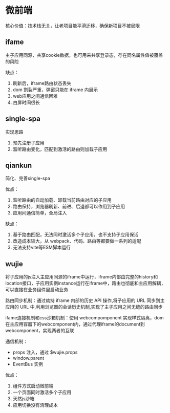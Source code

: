 # 微前端

核心价值：技术栈无关，让老项目能平滑迁移，确保新项目不被局限

## ifame

主子应用同源，共享cookie数据，也可用来共享登录态，存在同名属性值被覆盖的风险

缺点：
1. 刷新后，iframe路由状态丢失
2. dom 割裂严重，弹窗只能在 iframe 内展示
3. web应用之间通信困难
4. 白屏时间很长

## single-spa

实现思路
1. 预先注册子应用
2. 监听路由变化，匹配到激活的路由则加载子应用

## qiankun

简化、完善single-spa

优点：
1. 监听路由的自动加载、卸载当前路由对应的子应用
2. 路由保持，浏览器刷新、前进、后退都可以作用到子应用
3. 应用间通信简单，全局注入

缺点：
1. 基于路由匹配，无法同时激活多个子应用，也不支持子应用保活
2. 改造成本较大，从 webpack、代码、路由等都要做一系列的适配
3. 无法支持vite等ESM脚本运行

## wujie

将子应用的js注入主应用同源的iframe中运行，iframe内部由完整的history和location接口，子应用实例instance运行在iframe中，路由也彻底和主应用解耦，可以直接在业务组件里启动业务

路由同步机制：通过劫持 iframe 内部的历史 API 操作,将子应用的 URL 同步到主应用的 URL 中,利用浏览器的会话历史机制,实现了主子应用之间无缝的路由同步

ifame连接机制和css沙箱机制：使用 webcompomponent 实现样式隔离，dom在主应用容器下的webcomponent内，通过代理iframe的document到webcomponent，实现两者的互联

通信机制：
- props 注入，通过 $wujie.props
- window.parent
- EventBus 实例

优点：
1. 组件方式启动微前端
2. 一个页面同时激活多个子应用
3. 天然js沙箱
4. 应用切换没有清理成本


